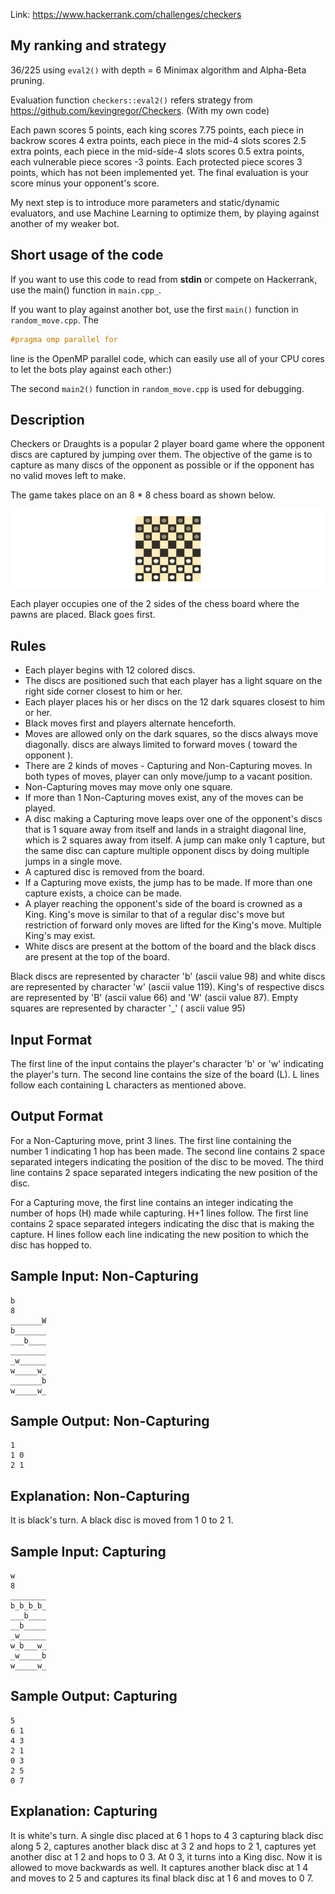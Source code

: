 Link: https://www.hackerrank.com/challenges/checkers

## My ranking and strategy
36/225 using `eval2()` with depth = 6 Minimax algorithm and Alpha-Beta pruning. 

Evaluation function `checkers::eval2()` refers strategy from https://github.com/kevingregor/Checkers. 
(With my own code)

Each pawn scores 5 points, each king scores 7.75 points, each piece in backrow scores 4 extra points, 
each piece in the mid-4 slots scores 2.5 extra points, each piece in the mid-side-4 slots 
scores 0.5 extra points, each vulnerable piece scores -3 points. 
Each protected piece scores 3 points, which has not been implemented yet. 
The final evaluation is your score minus your opponent's score. 

My next step is to introduce more parameters and static/dynamic evaluators, 
and use Machine Learning to optimize them, 
by playing against another of my weaker bot. 

## Short usage of the code 

If you want to use this code to read from **stdin** or compete on Hackerrank, 
use the main() function in `main.cpp_`. 

If you want to play against another bot, use the first `main()` function 
in `random_move.cpp`. 
The 
```c
#pragma omp parallel for
```
line is the OpenMP parallel code, which can easily use all of your CPU cores to 
let the bots play against each other:)

The second `main2()` function in `random_move.cpp` is used for debugging. 


## Description
Checkers or Draughts is a popular 2 player board game where the opponent discs are captured by jumping over them. The objective of the game is to capture as many discs of the opponent as possible or if the opponent has no valid moves left to make.

The game takes place on an 8 * 8 chess board as shown below.

![Draughts](draughts.png)

Each player occupies one of the 2 sides of the chess board where the pawns are placed. Black goes first.

## Rules

* Each player begins with 12 colored discs.
* The discs are positioned such that each player has a light square on the right side corner closest to him or her.
* Each player places his or her discs on the 12 dark squares closest to him or her.
* Black moves first and players alternate henceforth.
* Moves are allowed only on the dark squares, so the discs always move diagonally. discs are always limited to forward moves ( toward the opponent ).
* There are 2 kinds of moves - Capturing and Non-Capturing moves. In both types of moves, player can only move/jump to a vacant position.
* Non-Capturing moves may move only one square.
* If more than 1 Non-Capturing moves exist, any of the moves can be played.
* A disc making a Capturing move leaps over one of the opponent's discs that is 1 square away from itself and lands in a straight diagonal line, which is 2 squares away from itself. A jump can make only 1 capture, but the same disc can capture multiple opponent discs by doing multiple jumps in a single move.
* A captured disc is removed from the board.
* If a Capturing move exists, the jump has to be made. If more than one capture exists, a choice can be made.
* A player reaching the opponent's side of the board is crowned as a King. King's move is similar to that of a regular disc's move but restriction of forward only moves are lifted for the King's move. Multiple King's may exist.
* White discs are present at the bottom of the board and the black discs are present at the top of the board.

Black discs are represented by character 'b' (ascii value 98) and white discs are represented by character 'w' (ascii value 119). King's of respective discs are represented by 'B' (ascii value 66) and 'W' (ascii value 87). Empty squares are represented by character '_' ( ascii value 95)

## Input Format

The first line of the input contains the player's character 'b' or 'w' indicating the player's turn. 
The second line contains the size of the board (L). 
L lines follow each containing L characters as mentioned above.

## Output Format

For a Non-Capturing move, print 3 lines. 
The first line containing the number 1 indicating 1 hop has been made. 
The second line contains 2 space separated integers indicating the position of the disc to be moved. 
The third line contains 2 space separated integers indicating the new position of the disc.

For a Capturing move, 
the first line contains an integer indicating the number of hops (H) made while capturing. H+1 lines follow. 
The first line contains 2 space separated integers indicating the disc that is making the capture. 
H lines follow each line indicating the new position to which the disc has hopped to.

## Sample Input: Non-Capturing

```
b
8
_______W
b_______
___b____
________
_w______
w_____w_
_______b
w_____w_
```
## Sample Output: Non-Capturing

```
1
1 0
2 1
```
## Explanation: Non-Capturing

It is black's turn. A black disc is moved from 1 0 to 2 1.

## Sample Input: Capturing

```
w
8
________
b_b_b_b_
___b____
__b_____
_w______
w_b___w_
_w_____b
w_____w_
```
## Sample Output: Capturing

```
5
6 1
4 3
2 1
0 3
2 5
0 7
``` 
## Explanation: Capturing

It is white's turn. A single disc placed at 6 1 hops to 4 3 capturing black disc along 5 2, captures another black disc at 3 2 and hops to 2 1, captures yet another disc at 1 2 and hops to 0 3. At 0 3, it turns into a King disc. Now it is allowed to move backwards as well. It captures another black disc at 1 4 and moves to 2 5 and captures its final black disc at 1 6 and moves to 0 7.